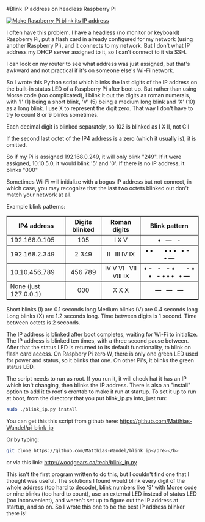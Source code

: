 #Blink IP address on headless Raspberry Pi

[![Make Raspberry Pi blink its IP address](https://img.youtube.com/vi/XbJ5vT8FvXU/0.jpg)](https://www.youtube.com/watch?v=XbJ5vT8FvXU)

I often have this problem.  I have a headless (no monitor or keyboard) Raspberry Pi,
put a flash card in already configured for my network (using another Raspberry Pi), 
and it connects to my network.  But I don't what IP address my DHCP server assigned to it,
so I can't connect to it via SSH.

I can look on my router to see what address was just assigned, but that's awkward and not practical
if it's on someone else's Wi-Fi network.

So I wrote this Python script which blinks the last digits of the IP address on the built-in status LED
of a Raspberry Pi after boot up.  But rather than using Morse code (too complicated), I blink it out
the digits as roman numerals, with 'I' (1) being a short blink, 'V' (5) being a medium long blink
and 'X' (10) as a long blink. I use X to represent the digit zero.  That way I don't have to try to
count 8 or 9 blinks sometimes.

Each decimal digit is blinked separately, so 102 is blinked as I X II,  not CII

If the second last octet of the IP4 address is a zero (which it usually is), it is omitted.

So if my Pi is assigned 192.168.0.249, it will only blink "249".
If it were assigned, 10.10.5.0, it would blink '5' and '0'.
If there is no IP address, it blinks "000"

Sometimes Wi-Fi will initialize with a bogus IP address but not connect, in which case, you may recognize
that the last two octets blinked out don't match your network at all.

Example blink patterns:
<table border=1 cellspacing=0 cellpadding=5>
<tr><th>IP4 address<th>Digits blinked<th>Roman digits<th>Blink pattern
<tr><td>192.168.0.105<td><center>105<td><center>I X V<td>
    <center><b>&bull; &nbsp; &mdash; &nbsp; -</b>
<tr><td>192.168.2.349<td><center>2 349<td><center>II &nbsp; III IV IX<td>
    <center><b>&bull; &bull; &nbsp; &nbsp; &nbsp; &bull; &bull; &bull; &nbsp; &bull; - &nbsp; &bull; &mdash;</b>
<tr><td>10.10.456.789<td><center>456 789<td><center>IV V VI &nbsp; VII VIII IX<td>
    <center><b>&bull; - &nbsp; - &nbsp; - &bull;
    &nbsp; &nbsp; &nbsp;
    - &bull; &bull; &nbsp;  - &bull; &bull; &bull; &nbsp; &bull; &mdash;</b>
<tr><td>None (just 127.0.0.1)<td><center>000<td><center>X X X<td>
    <center><b>&mdash; &nbsp; &mdash; &nbsp; &mdash;</b>

</table>

Short blinks (I) are 0.1 seconds long
Medium blinks (V) are 0.4 seconds long
Long blinks (X) are 1.2 seconds long.
Time between digits is 1 second.
Time between octets is 2 seconds.

The IP address is blinked after boot completes, waiting for Wi-Fi to initialize.  The IP address is blinked
ten times, with a three second pause between.  After that the status LED is returned to its default
functionality, to blink on flash card access.
On Raspbery Pi zero W, there is only one green LED used for power and status, so it blinks that one.
On other Pi's, it blinks the green status LED.

The script needs to run as root.  If you run it, it will check hat it has an IP which isn't changing,
then blinks the IP address.  There is also an "install" option to add it to root's crontab
to make it run at startup.
To set it up to run at boot, from the directory that you put blink_ip.py into, just run:<br>

```sh
sudo ./blink_ip.py install
```

You can get this this script from github here:
https://github.com/Matthias-Wandel/pi_blink_ip

Or by typing:
```sh
git clone https://github.com/Matthias-Wandel/blink_ip</pre></b>
```

or via this link: http://woodgears.ca/tech/blink_ip.py

This isn't the first program written to do this, but I couldn't find one that I thought
was useful.  The solutions I found would blink every digit of the whole address (too hard to decode),
blink numbers like '9' with Morse code or nine blinks (too hard to count), use an external
LED instead of status LED (too inconvenient), and weren't set up to figure out the IP address
at startup, and so on.  So I wrote this one to be the best IP address blinker there is!





